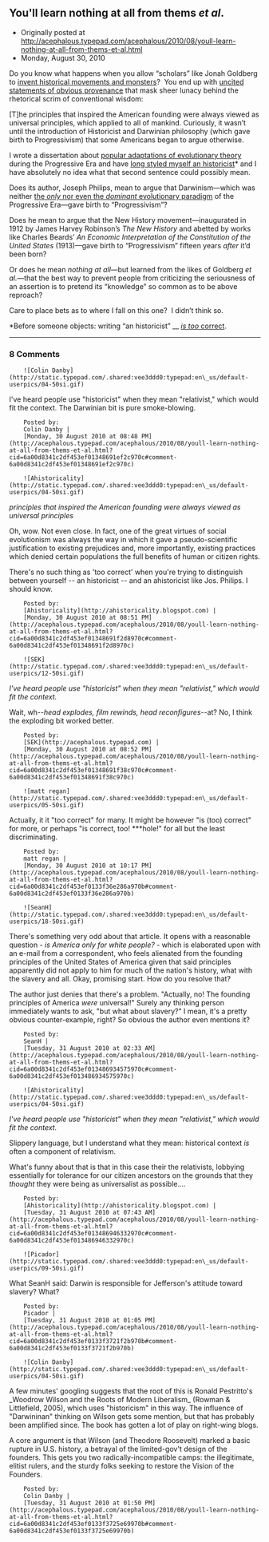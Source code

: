 ## You'll learn nothing at all from thems <em>et al</em>.

 * Originally posted at http://acephalous.typepad.com/acephalous/2010/08/youll-learn-nothing-at-all-from-thems-et-al.html
 * Monday, August 30, 2010



Do you know what happens when you allow “scholars” like Jonah Goldberg to [invent historical movements and monsters](http://www.lawyersgunsmoneyblog.com/2010/08/as-a-republican-sarah-palin-must-have-supported-the-salting-of-carthage-in-the-wake-of-the-third-punic-war)?  You end up with [uncited statements of obvious provenance](http://bighollywood.breitbart.com/jphillips/2010/08/30/is-america-only-for-white-people/) that mask sheer lunacy behind the rhetorical scrim of conventional wisdom:

[T]he principles that inspired the American founding were  always viewed  as universal principles, which applied to all of  mankind. Curiously, it  wasn’t until the introduction of Historicist and  Darwinian philosophy  (which gave birth to Progressivism) that some  Americans began to argue  otherwise.

I wrote a dissertation about [popular adaptations of evolutionary theory](http://acephalous.typepad.com/acephalous/2009/04/the-moment-you-really-and-truly-believe-you-finished-.html) during the Progressive Era and have [long styled myself an historicist](http://acephalous.typepad.com/acephalous/2006/04/today\_seems\_to\_.html)\* and I have absolutely no idea what that second sentence could possibly mean.

Does its author, Joseph Philips, mean to argue that Darwinism—which was neither [the _only_ nor even the  _dominant_ evolutionary paradigm](http://acephalous.typepad.com/acephalous/2005/08/stick\_it\_to\_the.html) of the Progressive Era—gave birth to “Progressivism”?

Does he mean to argue that the New History movement—inaugurated in 1912 by James Harvey Robinson’s _The New History_ and abetted by works like Charles Beards’ _An Economic Interpretation of the Constitution of the United States_ (1913)—gave birth to “Progressivism” fifteen years _after_ it’d been born?

Or does he mean _nothing_ _at all_—but learned from the likes of Goldberg _et al._—that  the best way to prevent people from criticizing the seriousness of an  assertion is to pretend its “knowledge” so common as to be above  reproach?

Care to place bets as to where I fall on this one?  I didn’t think so.

\*Before someone objects: writing “an historicist” __ [_is too_ correct](http://acephalous.typepad.com/acephalous/2007/12/the-future-of-p.html#comment-93774388).

		

* * *

### 8 Comments 

		

                
[]()

	

		![Colin Danby](http://static.typepad.com/.shared:vee3ddd0:typepad:en\_us/default-userpics/04-50si.gif)
	

	

		

I've heard people use "historicist" when they mean "relativist," which would fit the context.  The Darwinian bit is pure smoke-blowing.

	

		Posted by:
		Colin Danby |
		[Monday, 30 August 2010 at 08:48 PM](http://acephalous.typepad.com/acephalous/2010/08/youll-learn-nothing-at-all-from-thems-et-al.html?cid=6a00d8341c2df453ef01348691ef2c970c#comment-6a00d8341c2df453ef01348691ef2c970c)

[]()

	

		![Ahistoricality](http://static.typepad.com/.shared:vee3ddd0:typepad:en\_us/default-userpics/04-50si.gif)
	

	

		

_principles that inspired the American founding were always viewed as universal principles_

Oh, wow. Not even close. In fact, one of the great virtues of social evolutionism was always the way in which it gave a pseudo-scientific justification to existing prejudices and, more importantly, existing practices which denied certain populations the full benefits of human or citizen rights.

There's no such thing as 'too correct' when you're trying to distinguish between yourself -- an historicist -- and an ahistoricist like Jos. Philips. I should know.

	

		Posted by:
		[Ahistoricality](http://ahistoricality.blogspot.com) |
		[Monday, 30 August 2010 at 08:51 PM](http://acephalous.typepad.com/acephalous/2010/08/youll-learn-nothing-at-all-from-thems-et-al.html?cid=6a00d8341c2df453ef01348691f2d8970c#comment-6a00d8341c2df453ef01348691f2d8970c)

[]()

	

		![SEK](http://static.typepad.com/.shared:vee3ddd0:typepad:en\_us/default-userpics/12-50si.gif)
	

	

		

_I've heard people use "historicist" when they mean "relativist," which would fit the context._

Wait, wh--_head explodes, film rewinds, head reconfigures_--at?  No, I think the exploding bit worked better.  

	

		Posted by:
		[SEK](http://acephalous.typepad.com) |
		[Monday, 30 August 2010 at 08:52 PM](http://acephalous.typepad.com/acephalous/2010/08/youll-learn-nothing-at-all-from-thems-et-al.html?cid=6a00d8341c2df453ef01348691f38c970c#comment-6a00d8341c2df453ef01348691f38c970c)

[]()

	

		![matt regan](http://static.typepad.com/.shared:vee3ddd0:typepad:en\_us/default-userpics/05-50si.gif)
	

	

		

Actually, it it "too correct" for many.  It might be however "is (too) correct" for more, or perhaps "is correct, too! \*\*\*hole!" for all but the least discriminating.

	

		Posted by:
		matt regan |
		[Monday, 30 August 2010 at 10:17 PM](http://acephalous.typepad.com/acephalous/2010/08/youll-learn-nothing-at-all-from-thems-et-al.html?cid=6a00d8341c2df453ef0133f36e286a970b#comment-6a00d8341c2df453ef0133f36e286a970b)

[]()

	

		![SeanH](http://static.typepad.com/.shared:vee3ddd0:typepad:en\_us/default-userpics/18-50si.gif)
	

	

		

There's something very odd about that article. It opens with a reasonable question - _is America only for white people?_ - which is elaborated upon with an e-mail from a correspondent, who feels alienated from the founding principles of the United States of America given that said principles apparently did not apply to him for much of the nation's history, what with the slavery and all. Okay, promising start. How do you resolve that?

The author just denies that there's a problem. "Actually, no! The founding principles of America _were_ universal!" Surely any thinking person immediately wants to ask, "but what about slavery?" I mean, it's a pretty obvious counter-example, right? So obvious the author even mentions it?

	

		Posted by:
		SeanH |
		[Tuesday, 31 August 2010 at 02:33 AM](http://acephalous.typepad.com/acephalous/2010/08/youll-learn-nothing-at-all-from-thems-et-al.html?cid=6a00d8341c2df453ef013486934575970c#comment-6a00d8341c2df453ef013486934575970c)

[]()

	

		![Ahistoricality](http://static.typepad.com/.shared:vee3ddd0:typepad:en\_us/default-userpics/04-50si.gif)
	

	

		

_I've heard people use "historicist" when they mean "relativist," which would fit the context._

Slippery language, but I understand what they mean: historical context _is_ often a component of relativism. 

What's funny about that is that in this case their the relativists, lobbying essentially for tolerance for our citizen ancestors on the grounds that they _thought_ they were being as universalist as possible....

	

		Posted by:
		[Ahistoricality](http://ahistoricality.blogspot.com) |
		[Tuesday, 31 August 2010 at 07:43 AM](http://acephalous.typepad.com/acephalous/2010/08/youll-learn-nothing-at-all-from-thems-et-al.html?cid=6a00d8341c2df453ef013486946332970c#comment-6a00d8341c2df453ef013486946332970c)

[]()

	

		![Picador](http://static.typepad.com/.shared:vee3ddd0:typepad:en\_us/default-userpics/09-50si.gif)
	

	

		

What SeanH said: Darwin is responsible for Jefferson's attitude toward slavery? What?

	

		Posted by:
		Picador |
		[Tuesday, 31 August 2010 at 01:05 PM](http://acephalous.typepad.com/acephalous/2010/08/youll-learn-nothing-at-all-from-thems-et-al.html?cid=6a00d8341c2df453ef0133f3721f2b970b#comment-6a00d8341c2df453ef0133f3721f2b970b)

[]()

	

		![Colin Danby](http://static.typepad.com/.shared:vee3ddd0:typepad:en\_us/default-userpics/04-50si.gif)
	

	

		

A few minutes' googling suggests that the root of this is Ronald Pestritto's \_Woodrow Wilson and the Roots of Modern Liberalism\_ (Rowman & Littlefield, 2005), which uses "historicism" in this way.  The influence of "Darwininan" thinking on Wilson gets some mention, but that has probably been amplified since. The book has gotten a lot of play on right-wing blogs.  

A core argument is that Wilson (and Theodore Roosevelt) marked a basic rupture in U.S. history, a betrayal of the limited-gov't design of the founders.  This gets you two radically-incompatible camps: the illegitimate, elitist rulers, and the sturdy folks seeking to restore the Vision of the Founders.

	

		Posted by:
		Colin Danby |
		[Tuesday, 31 August 2010 at 01:50 PM](http://acephalous.typepad.com/acephalous/2010/08/youll-learn-nothing-at-all-from-thems-et-al.html?cid=6a00d8341c2df453ef0133f3725e69970b#comment-6a00d8341c2df453ef0133f3725e69970b)

		

        